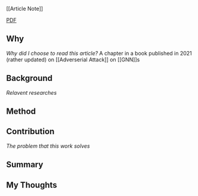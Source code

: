 [[Article Note]]

[PDF](chapter8.pdf)

## Why 
*Why did I choose to read this article?*
A chapter in a book published in 2021 (rather updated) on [[Adverserial Attack]] on [[GNN]]s

## Background
*Relavent researches*


## Method


## Contribution
*The problem that this work solves*


## Summary


## My Thoughts